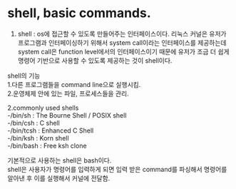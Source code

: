 # shell, basic commands.<br>

1. shell : os에 접근할 수 있도록 만들어주는 인터페이스이다. 리눅스 커널은 유저가 프로그램과 인터페이싱하기 위해서 system call이라는 인터페이스를 제공하는데 system call은 function level에서의 인터페이스이기 때문에 유저가 조금 더 쉽게 명령어 기반으로 사용할 수 있도록 제공하는 것이 shell이다.<br>

shell의 기능<br>
1.다른 프로그램들을 command line으로 실행시킴.<br>
2.운영체제 안에 있는 파일, 프로세스들을 관리.<br>

2.commonly used shells<br>
 -/bin/sh     : The Bourne Shell / POSIX shell<br>
 -/bin/csh    : C shell<br>
 -/bin/tcsh   : Enhanced C Shell<br>
 -/bin/ksh    : Korn shell<br>
 -/bin/bash  : Free ksh clone<br>

기본적으로 사용하는 shell은 bash이다.<br>
shell은 사용자가 명령어를 입력하게 되면 입력 받은 command를 파싱해서 명령어를 알아낸 후 이를 실행해서 커널에 전달함.<br>